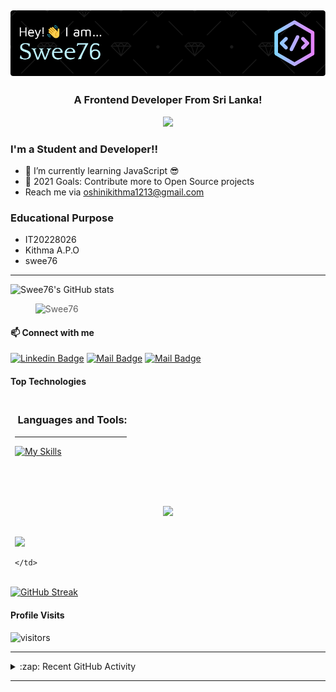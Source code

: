 <h2 align="center"><img src="https://github.com/swee76/swee76/blob/main/github-header-image.png" width="full" alt="hi"></h2> 

<h3 align="center">A Frontend Developer From Sri Lanka!</h3>
<p align="center">
 <img src="https://github.com/swee76/swee76/blob/df9bbb6d6a18822c2479ffee40519c9127186788/standard.gif"/>
</p>
 
### I'm a Student and Developer!!
 
- 🌱 I’m currently learning JavaScript 😎
- 🥅 2021 Goals: Contribute more to Open Source projects
- Reach me via oshinikithma1213@gmail.com
 
### Educational Purpose
- IT20228026
- Kithma A.P.O
- swee76
 
---
 
<!--  <img align="center" alt="swee76's GitHub Stats" src="https://github-readme-stats.vercel.app/api?username=swee76&show_icons=true&hide_border=true&theme=gruvbox"/> -->
![Swee76's GitHub stats](https://github-readme-stats.vercel.app/api?username=swee76&show_icons=true&hide_border=true&theme=gruvbox&exclude_repo=github-readme-stats,swee76.github.io)
  &nbsp;
  <!-- <img align="center" alt="swee76's Most Used Languages" src="https://github-readme-stats.vercel.app/api/top-langs/?username=swee76&layout=compact&theme=gruvbox&hide_border=true"/> -->
  ><img align="left" src="https://github-readme-stats.vercel.app/api/top-langs?username=swee76&show_icons=true&theme=dark&locale=en&layout=compact" alt="Swee76" />
<!--   [![Top Langs](https://github-readme-stats.vercel.app/api/top-langs/?username=swee76&layout=compact&theme=gruvbox&exclude_repo=github-readme-stats,swee76.github.io)](https://github.com/anuraghazra/github-readme-stats) -->
 
<br>
 
#### :mailbox: Connect with me
 
 [![Linkedin Badge](https://img.shields.io/badge/-Osini-0e76a8?style=flat&labelColor=0e76a8&logo=linkedin&logoColor=white)][linkedin]
[![Mail Badge](https://img.shields.io/badge/-@oshi__i__gurl-e84393?style=flat&labelColor=e84393&logo=instagram&logoColor=white)][instagram]
[![Mail Badge](https://img.shields.io/badge/-osini_kithma-c0392b?style=flat&labelColor=c0392b&logo=gmail&logoColor=white)][gmail]
 
#### Top Technologies
 
<!-- ![Angular Badge](https://img.shields.io/badge/-Angular-red?style=for-the-badge&labelColor=black&logo=Angular&logoColor=red) ![Typescript Badge](https://img.shields.io/badge/-Typescript-007acc?style=for-the-badge&labelColor=black&logo=typescript&logoColor=007acc) ![Java Badge](https://img.shields.io/badge/-Java-gold?style=for-the-badge&labelColor=black&logo=java&logoColor=gold) ![Spring Badge](https://img.shields.io/badge/-Spring_Boot-green?style=for-the-badge&labelColor=black&logo=springboot&logoColor=green) ![MySql Badge](https://img.shields.io/badge/-MySQL-blue?style=for-the-badge&labelColor=black&logo=mysql&logoColor=white) -->
 
<!-- ![React Badge](https://img.shields.io/badge/-React-informational?style=for-the-badge&labelColor=black&logo=react&logoColor=white) ![TailwindCSS Badge](https://img.shields.io/badge/-TailwindCSS-blue?style=for-the-badge&labelColor=white&logo=tailwindcss&logoColor=blue) ![Headlessui Badge](https://img.shields.io/badge/-Headlessui-lightgrey?style=for-the-badge&labelColor=black&logo=headlessui&logoColor=blue) ![mui Badge](https://img.shields.io/badge/-mui-9cf?style=for-the-badge&labelColor=white&logo=mui&logoColor=blue) ![Java Badge](https://img.shields.io/badge/-Java-gold?style=for-the-badge&labelColor=black&logo=java&logoColor=gold) ![MySql Badge](https://img.shields.io/badge/-MySQL-blue?style=for-the-badge&labelColor=black&logo=mysql&logoColor=white) -->

<table>     
<thead>
  <tr>
    <td class="tg-0pky">
<h3>&nbsp;Languages and Tools:</h3><hr/>
     
[![My Skills](https://skillicons.dev/icons?i=xxx,react,nextjs,nodejs,express,redux,mongodb,idea,webstorm,,xxx,xxx,tailwind,python,figma,html,css,js,git,github&perline=12)](https://skillicons.dev)

  </tr>
</thead>
</table>

</br></br>

<div align="center">
  
  
  
  

  
  
  
  
![](http://github-profile-summary-cards.vercel.app/api/cards/profile-details?username=swee76&theme=github_dark)


</div>

<table class="tg" style="border: none!important">
<thead>
  <tr>
    <td class="tg-0pky">
      
      
![](https://github-readme-stats.vercel.app/api?username=swee76&theme=vision-friendly-dark&hide_border=true&include_all_commits=false&count_private=true)
      
      
      
    </td>
  </tr>
</thead>

</table>

 
 
 [![GitHub Streak](https://github-readme-streak-stats.herokuapp.com?user=swee76&theme=darcula&hide_border=true&date_format=M%20j%5B%2C%20Y%5D&background=FFFFFF00)](https://git.io/streak-stats)
 
 
#### Profile Visits
 
![visitors](https://visitor-badge.glitch.me/badge?page_id=swee76.swee76)
 
 
 
---
 
<details>
 
  <summary>:zap: Recent GitHub Activity</summary>
   
  <!--START_SECTION:activity-->
1. 🎉 Merged PR [#107](https://github.com/lonewol7f/EnLearn/pull/107) in [lonewol7f/EnLearn](https://github.com/lonewol7f/EnLearn)
  <!--END_SECTION:activity-->
 
</details>
 
---
 
 
<!-- <details>
 
  <summary>:pushpin: Pinned Repositories</summary>
 
  <br>
 
  &nbsp;&nbsp;&nbsp;<a href="https://github.com/swee76/FixBid">
    <img align="center" src="https://github-readme-stats.vercel.app/api/pin/?username=swee76&repo=FixBid&theme=gruvbox&show_owner=true&hide_border=true" />
  </a>&nbsp;&nbsp;&nbsp;&nbsp;&nbsp;
  <a href="https://github.com/swee76/SoundSpace">
    <img align="center" src="https://github-readme-stats.vercel.app/api/pin/?username=swee76&repo=SoundSpace&theme=gruvbox&show_owner=true&hide_border=true" />
  </a>
 
  <br>
 
  &nbsp;&nbsp;&nbsp;<a href="https://github.com/swee76/JavaCRUD">
    <img align="center" src="https://github-readme-stats.vercel.app/api/pin/?username=swee76&repo=JavaCRUD&theme=gruvbox&show_owner=true&hide_border=true" />
  </a>&nbsp;&nbsp;&nbsp;&nbsp;&nbsp;
  <a href="https://github.com/swee76/diceGame">
    <img align="center" src="https://github-readme-stats.vercel.app/api/pin/?username=swee76&repo=diceGame&theme=gruvbox&show_owner=true&hide_border=true" />
  </a>
 
</details> -->
 
<!-- List of web sites -->
 
[instagram]: https://www.instagram.com/oshi_i_gurl/
[linkedin]: https://www.linkedin.com/in/#/
[gmail]: mailto:oshinikithma1213@gmail.com
